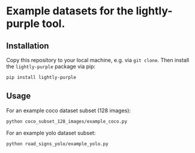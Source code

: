 # Example datasets for the lightly-purple tool.

## Installation

Copy this repository to your local machine, e.g. via `git clone`.
Then install the `lightly-purple` package via pip:
```bash
pip install lightly-purple
```

## Usage

For an example coco dataset subset (128 images):
```bash
python coco_subset_128_images/example_coco.py
```

For an example yolo dataset subset:
```bash
python road_signs_yolo/example_yolo.py
```